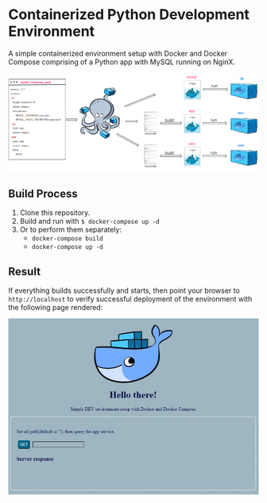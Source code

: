 # Containerized Python Development Environment

A simple containerized environment setup with Docker and Docker Compose comprising of a Python app with MySQL running on NginX.

![Docker Compose Architecture](images/environment-architecture.png)

## Build Process
1. Clone this repository.
2. Build and run with `$ docker-compose up -d`
3. Or to perform them separately:
   - `docker-compose build`
   - `docker-compose up -d`

## Result

If everything builds successfully and starts, then point your browser to `http://localhost` to verify successful deployment of the environment with the following page rendered:

![Result Image](images/result-image.jpg)



